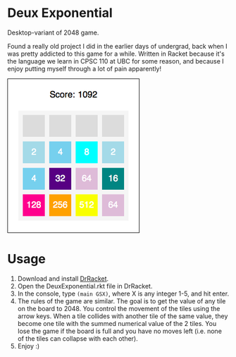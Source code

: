 # Deux Exponential
Desktop-variant of 2048 game.



Found a really old project I did in the earlier days of undergrad, back when I was pretty addicted to this game for a while. Written in Racket because it's the language we learn in CPSC 110 at UBC for some reason, and because I enjoy putting myself through a lot of pain apparently!

![](game.png)

# Usage
1. Download and install [DrRacket](https://download.racket-lang.org/).
2. Open the DeuxExponential.rkt file in DrRacket.
3. In the console, type `(main GSX)`, where X is any integer 1-5, and hit enter.
4. The rules of the game are similar. The goal is to get the value of any tile on the board to 2048. You control the movement of the tiles using the arrow keys. When a tile collides with another tile of the same value, they become one tile with the summed numerical value of the 2 tiles. You lose the game if the board is full and you have no moves left (i.e. none of the tiles can collapse with each other).
5. Enjoy :)